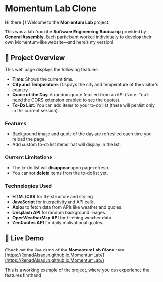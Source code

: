 # Momentum Lab Clone

Hi there 👋! Welcome to the **Momentum Lab** project.

This was a lab from the **Software Engineering Bootcamp** provided by **General Assembly**. Each participant worked individually to develop their own Momentum-like website—and here’s my version!


## 📜 Project Overview

This web page displays the following features:

- **Time**: Shows the current time.
- **City and Temperature**: Displays the city and temperature of the visitor's country.
- **Quote of the Day**: A random quote fetched from an API (Note: You’ll need the CORS extension enabled to see the quotes).
- **To-Do List**: You can add items to your to-do list (these will persist only in the current session).

### Features

- Background image and quote of the day are refreshed each time you reload the page.
- Add custom to-do list items that will display in the list.

### Current Limitations

- The to-do list will **disappear** upon page refresh.
- You cannot **delete** items from the to-do list yet.
  
### Technologies Used

- **HTML/CSS** for the structure and styling.
- **JavaScript** for interactivity and API calls.
- **Axios** to fetch data from APIs like weather and quotes.
- **Unsplash API** for random background images.
- **OpenWeatherMap API** for fetching weather data.
- **ZenQuotes API** for daily motivational quotes.


## 🚀 Live Demo

Check out the live demo of the **Momentum Lab Clone** here:  
[https://RenadAlsadun.github.io/MomentumLab/](https://RenadAlsadun.github.io/MomentumLab/)

This is a working example of the project, where you can experience the features firsthand

